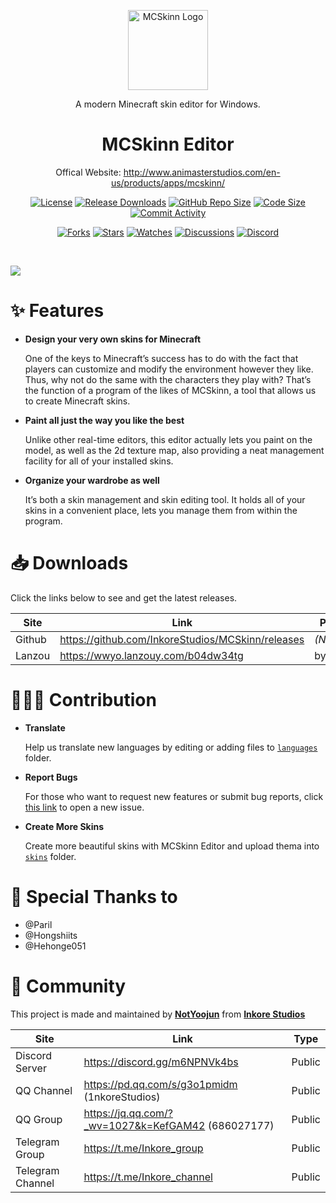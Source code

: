 
<p align="center">
  <a href="http://www.animasterstudios.com/products/apps/mcskinn" target="_blank" rel="noopener noreferrer">
    <img width="128" src="https://github.com/InkoreStudios/MCSkinn/blob/main/logos/MCSkinn.png?raw=true" alt="MCSkinn Logo">
  </a>
</p>

<p align="center">A modern Minecraft skin editor for Windows.</p>

<h1 align="center">
  MCSkinn Editor
</h1>




<p align="center">Offical Website: <a href="http://www.animasterstudios.com/en-us/products/apps/mcskinn/">http://www.animasterstudios.com/en-us/products/apps/mcskinn/</p>

<p align="center">
  <a href="./LICENSE"><img src="https://img.shields.io/github/license/InkoreStudios/MCSkinn" alt="License"></a>
  <a href="https://github.com/InkoreStudios/MCSkinn/releases"><img src="https://img.shields.io/github/downloads/InkoreStudios/MCSkinn/total?color=%239F7AEA" alt="Release Downloads"></a>
  <a href="#"><img src="https://img.shields.io/github/repo-size/InkoreStudios/MCSkinn?color=%234682B4" alt="GitHub Repo Size"></a>
  <a href="#"><img src="https://img.shields.io/github/languages/code-size/InkoreStudios/MCSkinn" alt="Code Size"></a>
  <a href="https://github.com/InkoreStudios/MCSkinn/commits/"><img src="https://img.shields.io/github/commit-activity/m/InkoreStudios/MCSkinn" alt="Commit Activity"></a>
</p>

<p align="center">
  <a href="https://github.com/InkoreStudios/MCSkinn/network/members"><img src="https://img.shields.io/github/forks/InkoreStudios/MCSkinn?style=social" alt="Forks"></a>
  <a href="https://github.com/InkoreStudios/MCSkinn/stargazers"><img src="https://img.shields.io/github/stars/InkoreStudios/MCSkinn?style=social" alt="Stars"></a>
  <a href="https://github.com/InkoreStudios/MCSkinn/watchers"><img src="https://img.shields.io/github/watchers/InkoreStudios/MCSkinn?style=social" alt="Watches"></a>
  <a href="https://github.com/InkoreStudios/MCSkinn/discussions"><img src="https://img.shields.io/github/discussions/InkoreStudios/MCSkinn?style=social" alt="Discussions"></a>
  <a href="https://discord.gg/m6NPNVk4bs"><img src="https://img.shields.io/discord/1092738458805608561?style=social&label=Discord&logo=discord" alt="Discord"></a>
</p>

<br>

![](https://github.com/InkoreStudios/MCSkinn/blob/main/docs/images/image_product_mcskinn_screenshot.png?raw=true)

# ✨ Features


- **Design your very own skins for Minecraft** 

  One of the keys to Minecraft’s success has to do with the fact that players can customize and modify the environment however they like. Thus, why not do the same with the characters they play with? That’s the function of a program of the likes of MCSkinn, a tool that allows us to create Minecraft skins.

- **Paint all just the way you like the best**

  Unlike other real-time editors, this editor actually lets you paint on the model, as well as the 2d texture map, also providing a neat management facility for all of your installed skins.

- **Organize your wardrobe as well**

  It’s both a skin management and skin editing tool. It holds all of your skins in a convenient place, lets you manage them from within the program.

# 📥 Downloads

Click the links below to see and get the latest releases.

| Site  | Link  | Password  |
| ------------ | ------------ | ------------ |
| Github  | <https://github.com/InkoreStudios/MCSkinn/releases>  | *(None)*  |
| Lanzou  | <https://wwyo.lanzouy.com/b04dw34tg>  | bynotyoojun  |


# 🙋🏻‍♂️ Contribution

- **Translate**

  Help us translate new languages by editing or adding files to [`languages`](https://github.com/InkoreStudios/MCSkinn/tree/main/languages) folder.
  
- **Report Bugs**

  For those who want to request new features or submit bug reports, click [this link](https://github.com/InkoreStudios/MCSkinn/issues/new/choose) to open a new issue.

- **Create More Skins**

  Create more beautiful skins with MCSkinn Editor and upload thema into [`skins`](https://github.com/InkoreStudios/MCSkinn/tree/main/skins) folder.



# 🤝 Special Thanks to

- @Paril
- @Hongshiits
- @Hehonge051


# 🎊 Community

This project is made and maintained by [**NotYoojun**](https://github.com/NotYoojun) from [**Inkore Studios**](https://github.com/InkoreStudios)

| Site  | Link  | Type  |
| ------------ | ------------ | ------------ |
| Discord Server | <https://discord.gg/m6NPNVk4bs>  | Public  |
| QQ Channel  | <https://pd.qq.com/s/g3o1pmidm> (1nkoreStudios)  | Public  |
| QQ Group |<https://jq.qq.com/?_wv=1027&k=KefGAM42> (686027177)  | Public  |
| Telegram Group | <https://t.me/Inkore_group>  | Public  |
| Telegram Channel | <https://t.me/Inkore_channel>  | Public  |
